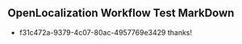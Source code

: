 ## OpenLocalization Workflow Test MarkDown

* f31c472a-9379-4c07-80ac-4957769e3429 
thanks!



<!--HONumber=Jan16_HO4-->
